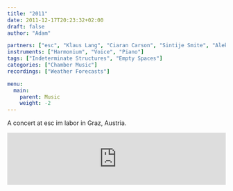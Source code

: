 ```yaml
---
title: "2011"
date: 2011-12-17T20:23:32+02:00
draft: false
author: "Adam"

partners: ["esc", "Klaus Lang", "Ciaran Carson", "Sintije Smite", "Aleksey Vylegzhanin", "Matej Bunderla", "Anna Kropfelder", "Seongmin Ji", "Hristina Takovska", "Jon Svinghammer"]
instruments: ["Harmonium", "Voice", "Piano"]
tags: ["Indeterminate Structures", "Empty Spaces"]
categories: ["Chamber Music"]
recordings: ["Weather Forecasts"]

menu:
  main:
    parent: Music
    weight: -2
---
```


A concert at esc im labor in Graz, Austria.

<iframe style="border: 0; width: 100%; height: 120px;" src="https://bandcamp.com/EmbeddedPlayer/album=1725503468/size=large/bgcol=ffffff/linkcol=0687f5/tracklist=false/artwork=small/transparent=false/" seamless><a href="http://adammccartney.bandcamp.com/album/a-12-hour-performance-on-the-17-december">A 12 hour performance on the 17. December by Adam McCartney</a></iframe>
